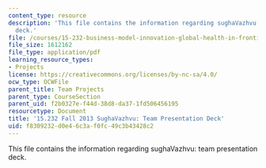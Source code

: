 ```yaml
---
content_type: resource
description: 'This file contains the information regarding sughaVazhvu: team presentation
  deck.'
file: /courses/15-232-business-model-innovation-global-health-in-frontier-markets-fall-2013/f8309232d0e46c3af0fc49c3b43428c2_MIT15_232F13_t5_presentatn.pdf
file_size: 1612162
file_type: application/pdf
learning_resource_types:
- Projects
license: https://creativecommons.org/licenses/by-nc-sa/4.0/
ocw_type: OCWFile
parent_title: Team Projects
parent_type: CourseSection
parent_uid: f2b0327e-f44d-38d8-da37-1fd506456195
resourcetype: Document
title: '15.232 Fall 2013 SughaVazhvu: Team Presentation Deck'
uid: f8309232-d0e4-6c3a-f0fc-49c3b43428c2
---
```

This file contains the information regarding sughaVazhvu: team presentation deck.